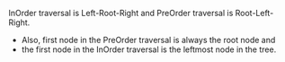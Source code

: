  InOrder traversal is Left-Root-Right and PreOrder traversal is Root-Left-Right.
 * Also, first node in the PreOrder traversal is always the root node and 
 * the first node in the InOrder traversal is the leftmost node in the tree.
